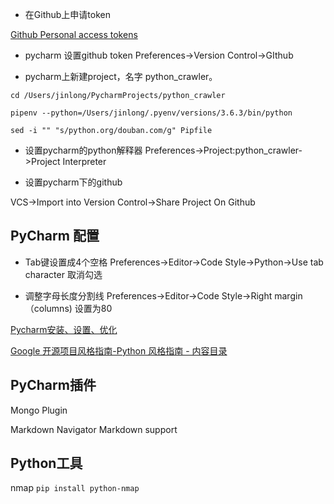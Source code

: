 - 在Github上申请token

[Github Personal access tokens](https://github.com/settings/tokens)

- pycharm 设置github token
Preferences->Version Control->GIthub

- pycharm上新建project，名字 python_crawler。

```
cd /Users/jinlong/PycharmProjects/python_crawler

pipenv --python=/Users/jinlong/.pyenv/versions/3.6.3/bin/python

sed -i "" "s/python.org/douban.com/g" Pipfile
```

- 设置pycharm的python解释器
Preferences->Project:python_crawler->Project Interpreter

- 设置pycharm下的github

VCS->Import into Version Control->Share Project On Github

## PyCharm 配置
- Tab键设置成4个空格
Preferences->Editor->Code Style->Python->Use tab character 取消勾选

- 调整字母长度分割线
Preferences->Editor->Code Style->Right margin（columns) 设置为80


[Pycharm安装、设置、优化](https://www.cnblogs.com/hester/p/5466579.html)

[Google 开源项目风格指南-Python 风格指南 - 内容目录](http://zh-google-styleguide.readthedocs.io/en/latest/google-python-styleguide/contents/)

## PyCharm插件
Mongo Plugin

Markdown Navigator
Markdown support


## Python工具

nmap
`pip install python-nmap`